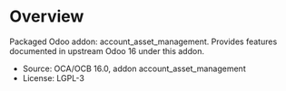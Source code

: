 # Overview

Packaged Odoo addon: account_asset_management. Provides features documented in upstream Odoo 16 under this addon.

- Source: OCA/OCB 16.0, addon account_asset_management
- License: LGPL-3
